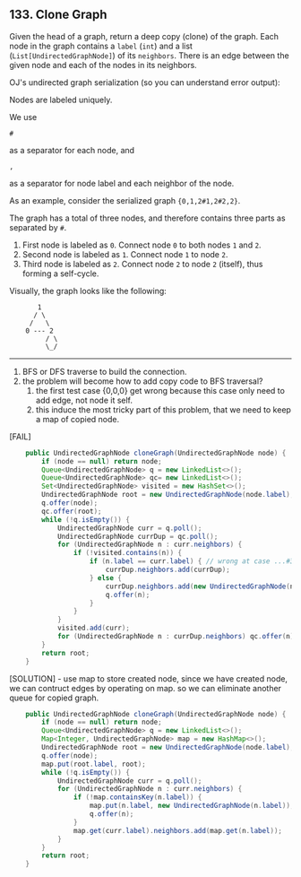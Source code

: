 ## 133. Clone Graph

Given the head of a graph, return a deep copy (clone) of the graph. Each node in the graph contains a `label` (`int`) and a list (`List[UndirectedGraphNode]`) of its `neighbors`. There is an edge between the given node and each of the nodes in its neighbors.

OJ's undirected graph serialization (so you can understand error output):

Nodes are labeled uniquely.

We use

 

```
#
```

 

as a separator for each node, and

 

```
,
```

 

as a separator for node label and each neighbor of the node.

 

As an example, consider the serialized graph `{0,1,2#1,2#2,2}`.

The graph has a total of three nodes, and therefore contains three parts as separated by `#`.

1. First node is labeled as `0`. Connect node `0` to both nodes `1` and `2`.
2. Second node is labeled as `1`. Connect node `1` to node `2`.
3. Third node is labeled as `2`. Connect node `2` to node `2` (itself), thus forming a self-cycle.

 

Visually, the graph looks like the following:

```
       1
      / \
     /   \
    0 --- 2
         / \
         \_/
```

----

1. BFS or DFS traverse to build the connection. 
2. the problem will become how to add copy code to BFS traversal?
   1. the first test case {0,0,0} get wrong because this case only need to add edge, not node it self.
   2. this induce the most tricky part of this problem, that we need to keep a map of copied node.

[FAIL]

```java
    public UndirectedGraphNode cloneGraph(UndirectedGraphNode node) {
        if (node == null) return node;
        Queue<UndirectedGraphNode> q = new LinkedList<>();
        Queue<UndirectedGraphNode> qc= new LinkedList<>();
        Set<UndirectedGraphNode> visited = new HashSet<>();
        UndirectedGraphNode root = new UndirectedGraphNode(node.label);
        q.offer(node);
        qc.offer(root);
        while (!q.isEmpty()) {
            UndirectedGraphNode curr = q.poll();
            UndirectedGraphNode currDup = qc.poll();
            for (UndirectedGraphNode n : curr.neighbors) {
                if (!visited.contains(n)) {
                    if (n.label == curr.label) { // wrong at case ...#3,4,4#..., the duplicated edges not always happend to current node.
                        currDup.neighbors.add(currDup);                        
                    } else {
                        currDup.neighbors.add(new UndirectedGraphNode(n.label));
                        q.offer(n);
                    }
                }
            }
            visited.add(curr);
            for (UndirectedGraphNode n : currDup.neighbors) qc.offer(n);
        }
        return root;
    }
```



[SOLUTION] - use map to store created node, since we have created node, we can contruct edges by operating on map. so we can eliminate another queue for copied graph.

```java
    public UndirectedGraphNode cloneGraph(UndirectedGraphNode node) {
        if (node == null) return node;
        Queue<UndirectedGraphNode> q = new LinkedList<>();
        Map<Integer, UndirectedGraphNode> map = new HashMap<>();
        UndirectedGraphNode root = new UndirectedGraphNode(node.label);
        q.offer(node);
        map.put(root.label, root);
        while (!q.isEmpty()) {
            UndirectedGraphNode curr = q.poll();
            for (UndirectedGraphNode n : curr.neighbors) {
                if (!map.containsKey(n.label)) {
                    map.put(n.label, new UndirectedGraphNode(n.label));
                    q.offer(n);
                }
                map.get(curr.label).neighbors.add(map.get(n.label));
            }
        }
        return root;
    }
```

